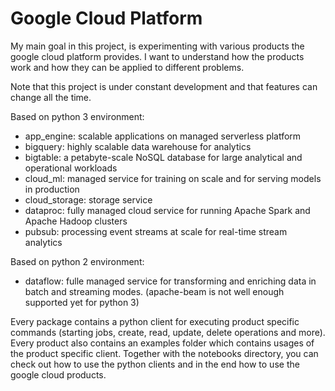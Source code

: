 # Google Cloud Platform

My main goal in this project, is experimenting with various products the google cloud platform
provides. I want to understand how the products work and how they can be applied to different
problems.

Note that this project is under constant development and that features can change all the time.

Based on python 3 environment:
* app_engine: scalable applications on managed serverless platform
* bigquery: highly scalable data warehouse for analytics
* bigtable: a petabyte-scale NoSQL database for large analytical and operational workloads
* cloud_ml: managed service for training on scale and for serving models in production
* cloud_storage: storage service
* dataproc: fully managed cloud service for running Apache Spark and Apache Hadoop clusters
* pubsub: processing event streams at scale for real-time stream analytics

Based on python 2 environment:
* dataflow: fulle managed service for transforming and enriching data in batch and streaming modes. 
(apache-beam is not well enough supported yet for python 3)


Every package contains a python client for executing product specific commands (starting jobs, 
create, read, update, delete operations and more). Every product also contains an examples
folder which contains usages of the product specific client. Together with the notebooks
directory, you can check out how to use the python clients and in the end how to use the google
cloud products.
